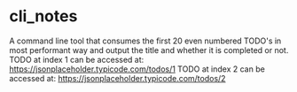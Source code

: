 # cli_notes
A command line tool that consumes the first 20 even numbered TODO's in most performant way and output the title and whether it is completed or not.  TODO at index 1 can be accessed at: https://jsonplaceholder.typicode.com/todos/1  TODO at index 2 can be accessed at: https://jsonplaceholder.typicode.com/todos/2
